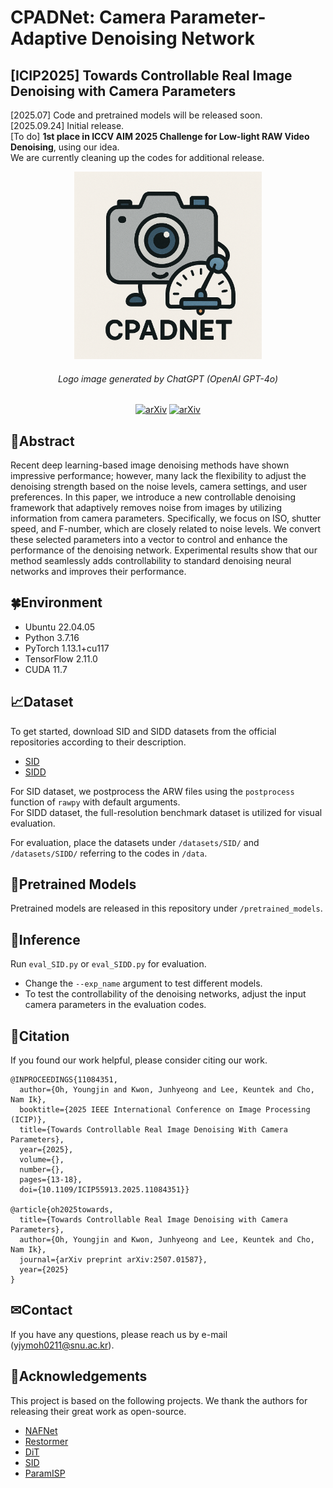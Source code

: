 # CPADNet: Camera Parameter-Adaptive Denoising Network
## [ICIP2025] Towards Controllable Real Image Denoising with Camera Parameters

[2025.07] Code and pretrained models will be released soon.  
[2025.09.24] Initial release.  
[To do] **1st place in ICCV AIM 2025 Challenge for Low-light RAW Video Denoising**, using our idea.  
We are currently cleaning up the codes for additional release.

<div align="center">
  
<p align="center"> <img src="figure/cpadnet_logo.png" width="300px"> </p>

###### Logo image generated by ChatGPT (OpenAI GPT-4o)

[![arXiv](https://img.shields.io/badge/arXiv-paper-red)](https://www.arxiv.org/abs/2507.01587)
[![arXiv](https://img.shields.io/badge/ieeexplore-paper-blue)](https://ieeexplore.ieee.org/document/11084351)

</div>

## 📖Abstract
Recent deep learning-based image denoising methods have shown impressive performance; however, many lack the flexibility to adjust the denoising strength based on the noise levels, camera settings, and user preferences. In this paper, we introduce a new controllable denoising framework that adaptively removes noise from images by utilizing information from camera parameters. Specifically, we focus on ISO, shutter speed, and F-number, which are closely related to noise levels. We convert these selected parameters into a vector to control and enhance the performance of the denoising network. Experimental results show that our method seamlessly adds controllability to standard denoising neural networks and improves their performance.

## 🍀Environment
* Ubuntu 22.04.05
* Python 3.7.16
* PyTorch 1.13.1+cu117
* TensorFlow 2.11.0
* CUDA 11.7

## 📈Dataset
To get started, download SID and SIDD datasets from the official repositories according to their description.

* [SID](https://github.com/cchen156/Learning-to-See-in-the-Dark)
* [SIDD](https://abdokamel.github.io/sidd/)

For SID dataset, we postprocess the ARW files using the `postprocess` function of `rawpy` with default arguments.  
For SIDD dataset, the full-resolution benchmark dataset is utilized for visual evaluation.   

For evaluation, place the datasets under `/datasets/SID/` and `/datasets/SIDD/` referring to the codes in `/data`.

## 🦾Pretrained Models

Pretrained models are released in this repository under `/pretrained_models`. 

## 🤖Inference

Run `eval_SID.py` or `eval_SIDD.py` for evaluation. 

* Change the `--exp_name` argument to test different models.
* To test the controllability of the denoising networks, adjust the input camera parameters in the evaluation codes.

## 🫶Citation
If you found our work helpful, please consider citing our work.
```
@INPROCEEDINGS{11084351,
  author={Oh, Youngjin and Kwon, Junhyeong and Lee, Keuntek and Cho, Nam Ik},
  booktitle={2025 IEEE International Conference on Image Processing (ICIP)}, 
  title={Towards Controllable Real Image Denoising With Camera Parameters}, 
  year={2025},
  volume={},
  number={},
  pages={13-18},
  doi={10.1109/ICIP55913.2025.11084351}}

@article{oh2025towards,
  title={Towards Controllable Real Image Denoising with Camera Parameters},
  author={Oh, Youngjin and Kwon, Junhyeong and Lee, Keuntek and Cho, Nam Ik},
  journal={arXiv preprint arXiv:2507.01587},
  year={2025}
}
```

## ✉Contact
If you have any questions, please reach us by e-mail (yjymoh0211@snu.ac.kr).

## 🙌Acknowledgements
This project is based on the following projects. We thank the authors for releasing their great work as open-source.
* [NAFNet](https://github.com/megvii-research/NAFNet)
* [Restormer](https://github.com/swz30/Restormer)
* [DiT](https://github.com/facebookresearch/DiT)
* [SID](https://github.com/cchen156/Learning-to-See-in-the-Dark)
* [ParamISP](https://github.com/woo525/ParamISP)

